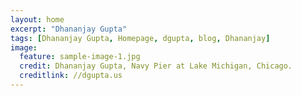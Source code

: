 ```yaml
---
layout: home
excerpt: "Dhananjay Gupta"
tags: [Dhananjay Gupta, Homepage, dgupta, blog, Dhananjay]
image:
  feature: sample-image-1.jpg
  credit: Dhananjay Gupta, Navy Pier at Lake Michigan, Chicago.
  creditlink: //dgupta.us
---
```

